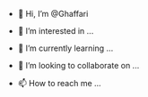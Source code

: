 - 👋 Hi, I’m @Ghaffari

- 👀 I’m interested in ...
- 🌱 I’m currently learning ...
- 💞️ I’m looking to collaborate on ...
- 📫 How to reach me ...

<!---
Ghaffai/Ghaffai is a ✨ special ✨ repository because its `README.md` (this file) appears on your GitHub profile.
You can click the Preview link to take a look at your changes.
--->

